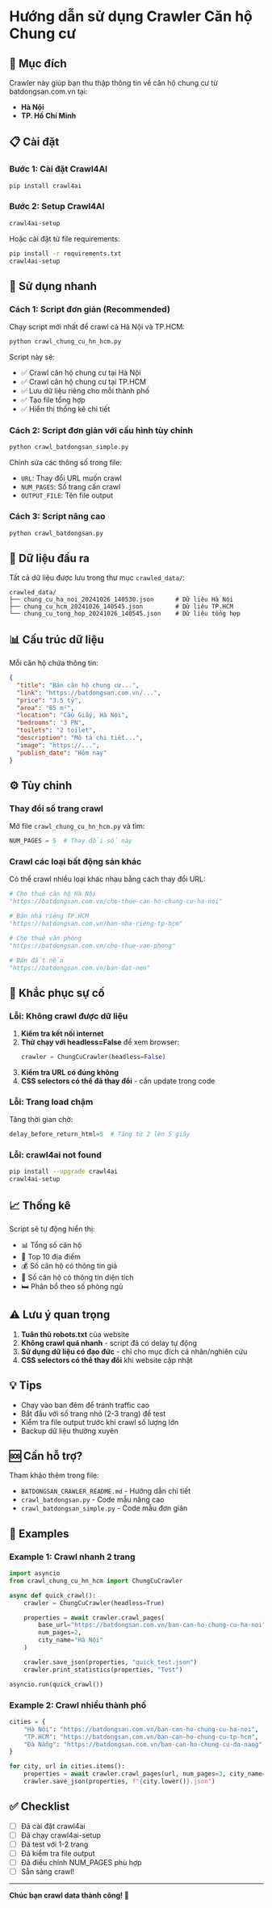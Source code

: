 # Hướng dẫn sử dụng Crawler Căn hộ Chung cư

## 🎯 Mục đích

Crawler này giúp bạn thu thập thông tin về căn hộ chung cư từ batdongsan.com.vn tại:
- **Hà Nội**
- **TP. Hồ Chí Minh**

## 📋 Cài đặt

### Bước 1: Cài đặt Crawl4AI

```bash
pip install crawl4ai
```

### Bước 2: Setup Crawl4AI

```bash
crawl4ai-setup
```

Hoặc cài đặt từ file requirements:

```bash
pip install -r requirements.txt
crawl4ai-setup
```

## 🚀 Sử dụng nhanh

### Cách 1: Script đơn giản (Recommended)

Chạy script mới nhất để crawl cả Hà Nội và TP.HCM:

```bash
python crawl_chung_cu_hn_hcm.py
```

Script này sẽ:
- ✅ Crawl căn hộ chung cư tại Hà Nội
- ✅ Crawl căn hộ chung cư tại TP.HCM
- ✅ Lưu dữ liệu riêng cho mỗi thành phố
- ✅ Tạo file tổng hợp
- ✅ Hiển thị thống kê chi tiết

### Cách 2: Script đơn giản với cấu hình tùy chỉnh

```bash
python crawl_batdongsan_simple.py
```

Chỉnh sửa các thông số trong file:
- `URL`: Thay đổi URL muốn crawl
- `NUM_PAGES`: Số trang cần crawl
- `OUTPUT_FILE`: Tên file output

### Cách 3: Script nâng cao

```bash
python crawl_batdongsan.py
```

## 📁 Dữ liệu đầu ra

Tất cả dữ liệu được lưu trong thư mục `crawled_data/`:

```
crawled_data/
├── chung_cu_ha_noi_20241026_140530.json      # Dữ liệu Hà Nội
├── chung_cu_hcm_20241026_140545.json         # Dữ liệu TP.HCM
└── chung_cu_tong_hop_20241026_140545.json    # Dữ liệu tổng hợp
```

## 📊 Cấu trúc dữ liệu

Mỗi căn hộ chứa thông tin:

```json
{
  "title": "Bán căn hộ chung cư...",
  "link": "https://batdongsan.com.vn/...",
  "price": "3.5 tỷ",
  "area": "85 m²",
  "location": "Cầu Giấy, Hà Nội",
  "bedrooms": "3 PN",
  "toilets": "2 toilet",
  "description": "Mô tả chi tiết...",
  "image": "https://...",
  "publish_date": "Hôm nay"
}
```

## ⚙️ Tùy chỉnh

### Thay đổi số trang crawl

Mở file `crawl_chung_cu_hn_hcm.py` và tìm:

```python
NUM_PAGES = 5  # Thay đổi số này
```

### Crawl các loại bất động sản khác

Có thể crawl nhiều loại khác nhau bằng cách thay đổi URL:

```python
# Cho thuê căn hộ Hà Nội
"https://batdongsan.com.vn/cho-thue-can-ho-chung-cu-ha-noi"

# Bán nhà riêng TP.HCM
"https://batdongsan.com.vn/ban-nha-rieng-tp-hcm"

# Cho thuê văn phòng
"https://batdongsan.com.vn/cho-thue-van-phong"

# Bán đất nền
"https://batdongsan.com.vn/ban-dat-nen"
```

## 🔧 Khắc phục sự cố

### Lỗi: Không crawl được dữ liệu

1. **Kiểm tra kết nối internet**
2. **Thử chạy với headless=False** để xem browser:
   ```python
   crawler = ChungCuCrawler(headless=False)
   ```
3. **Kiểm tra URL có đúng không**
4. **CSS selectors có thể đã thay đổi** - cần update trong code

### Lỗi: Trang load chậm

Tăng thời gian chờ:

```python
delay_before_return_html=5  # Tăng từ 2 lên 5 giây
```

### Lỗi: crawl4ai not found

```bash
pip install --upgrade crawl4ai
crawl4ai-setup
```

## 📈 Thống kê

Script sẽ tự động hiển thị:
- 📊 Tổng số căn hộ
- 📍 Top 10 địa điểm
- 💰 Số căn hộ có thông tin giá
- 📐 Số căn hộ có thông tin diện tích
- 🛏️  Phân bổ theo số phòng ngủ

## ⚠️ Lưu ý quan trọng

1. **Tuân thủ robots.txt** của website
2. **Không crawl quá nhanh** - script đã có delay tự động
3. **Sử dụng dữ liệu có đạo đức** - chỉ cho mục đích cá nhân/nghiên cứu
4. **CSS selectors có thể thay đổi** khi website cập nhật

## 💡 Tips

- Chạy vào ban đêm để tránh traffic cao
- Bắt đầu với số trang nhỏ (2-3 trang) để test
- Kiểm tra file output trước khi crawl số lượng lớn
- Backup dữ liệu thường xuyên

## 🆘 Cần hỗ trợ?

Tham khảo thêm trong file:
- `BATDONGSAN_CRAWLER_README.md` - Hướng dẫn chi tiết
- `crawl_batdongsan.py` - Code mẫu nâng cao
- `crawl_batdongsan_simple.py` - Code mẫu đơn giản

## 📝 Examples

### Example 1: Crawl nhanh 2 trang

```python
import asyncio
from crawl_chung_cu_hn_hcm import ChungCuCrawler

async def quick_crawl():
    crawler = ChungCuCrawler(headless=True)

    properties = await crawler.crawl_pages(
        base_url="https://batdongsan.com.vn/ban-can-ho-chung-cu-ha-noi",
        num_pages=2,
        city_name="Hà Nội"
    )

    crawler.save_json(properties, "quick_test.json")
    crawler.print_statistics(properties, "Test")

asyncio.run(quick_crawl())
```

### Example 2: Crawl nhiều thành phố

```python
cities = {
    "Hà Nội": "https://batdongsan.com.vn/ban-can-ho-chung-cu-ha-noi",
    "TP.HCM": "https://batdongsan.com.vn/ban-can-ho-chung-cu-tp-hcm",
    "Đà Nẵng": "https://batdongsan.com.vn/ban-can-ho-chung-cu-da-nang",
}

for city, url in cities.items():
    properties = await crawler.crawl_pages(url, num_pages=3, city_name=city)
    crawler.save_json(properties, f"{city.lower()}.json")
```

## ✅ Checklist

- [ ] Đã cài đặt crawl4ai
- [ ] Đã chạy crawl4ai-setup
- [ ] Đã test với 1-2 trang
- [ ] Đã kiểm tra file output
- [ ] Đã điều chỉnh NUM_PAGES phù hợp
- [ ] Sẵn sàng crawl!

---

**Chúc bạn crawl data thành công! 🎉**
